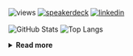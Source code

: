 ![views](https://komarev.com/ghpvc/?username=chck&color=blueviolet)
[![speakerdeck](https://img.shields.io/badge/Speaker_Deck-chck-8a2be2?style=flat-square&logo=speaker-deck)](https://speakerdeck.com/chck)
[![linkedin](https://img.shields.io/badge/LinkedIn-chck-8a2be2?style=flat-square&logo=linkedin)](https://www.linkedin.com/in/chck/)

<p align="left"> 
  <img alt="GitHub Stats" align="center" height="150" src="https://github-readme-stats-nine-umber-51.vercel.app/api?username=chck&count_private=true&show_icons=true&hide_title=true&theme=buefy" />
  <img alt="Top Langs" align="center" height="150" src="https://github-readme-stats-nine-umber-51.vercel.app/api/top-langs/?username=chck&layout=compact&count_private=true&show_icons=true&hide_title=true&theme=buefy" />
</p>

<details>
  <summary><b>Read more</b></summary>
  <br>

  <!--START_SECTION:waka-->
**🐱 My GitHub Data** 

> 📦 125.7 kB Used in GitHub's Storage 
 > 
> 🏆 397 Contributions in the Year 2025
 > 
> 💼 Opted to Hire
 > 
> 📜 133 Public Repositories 
 > 
> 🔑 24 Private Repositories 
 > 
**I'm a Night 🦉** 

```text
🌞 Morning                1389 commits        ████░░░░░░░░░░░░░░░░░░░░░   17.86 % 
🌆 Daytime                2319 commits        ███████░░░░░░░░░░░░░░░░░░   29.83 % 
🌃 Evening                2162 commits        ███████░░░░░░░░░░░░░░░░░░   27.81 % 
🌙 Night                  1905 commits        ██████░░░░░░░░░░░░░░░░░░░   24.50 % 
```
📅 **I'm Most Productive on Thursday** 

```text
Monday                   1446 commits        █████░░░░░░░░░░░░░░░░░░░░   18.60 % 
Tuesday                  1179 commits        ████░░░░░░░░░░░░░░░░░░░░░   15.16 % 
Wednesday                1422 commits        █████░░░░░░░░░░░░░░░░░░░░   18.29 % 
Thursday                 1644 commits        █████░░░░░░░░░░░░░░░░░░░░   21.14 % 
Friday                   872 commits         ███░░░░░░░░░░░░░░░░░░░░░░   11.22 % 
Saturday                 504 commits         ██░░░░░░░░░░░░░░░░░░░░░░░   06.48 % 
Sunday                   708 commits         ██░░░░░░░░░░░░░░░░░░░░░░░   09.11 % 
```


📊 **This Week I Spent My Time On** 

```text
💬 Programming Languages: 
Rust                     5 hrs 22 mins       █████████████░░░░░░░░░░░░   50.46 % 
Markdown                 2 hrs 16 mins       █████░░░░░░░░░░░░░░░░░░░░   21.31 % 
TOML                     1 hr 31 mins        ████░░░░░░░░░░░░░░░░░░░░░   14.26 % 
SQL                      23 mins             █░░░░░░░░░░░░░░░░░░░░░░░░   03.72 % 
Python                   17 mins             █░░░░░░░░░░░░░░░░░░░░░░░░   02.80 % 

🔥 Editors: 
RustRover                6 hrs 55 mins       ████████████████░░░░░░░░░   64.96 % 
Obsidian                 2 hrs 10 mins       █████░░░░░░░░░░░░░░░░░░░░   20.41 % 
PyCharm                  1 hr 11 mins        ███░░░░░░░░░░░░░░░░░░░░░░   11.26 % 
Neovim                   21 mins             █░░░░░░░░░░░░░░░░░░░░░░░░   03.38 % 
```

**I Mostly Code in Python** 

```text
Python                   47 repos            █████████░░░░░░░░░░░░░░░░   34.31 % 
Jupyter Notebook         19 repos            ███░░░░░░░░░░░░░░░░░░░░░░   13.87 % 
Ruby                     11 repos            ██░░░░░░░░░░░░░░░░░░░░░░░   08.03 % 
Rust                     8 repos             █░░░░░░░░░░░░░░░░░░░░░░░░   05.84 % 
TypeScript               6 repos             █░░░░░░░░░░░░░░░░░░░░░░░░   04.38 % 
```



**Timeline**

![Lines of Code chart](https://raw.githubusercontent.com/chck/chck/main/assets/bar_graph.png)


 Last Updated on 2025-05-13 02:12 UTC
<!--END_SECTION:waka-->
</details>

